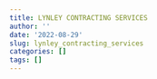 ```yaml
---
title: LYNLEY CONTRACTING SERVICES
author: ''
date: '2022-08-29'
slug: lynley_contracting_services
categories: []
tags: []
---
```

